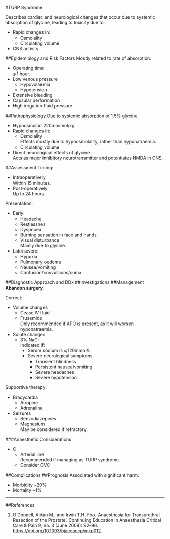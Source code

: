 #TURP Syndrome

Describes cardiac and neurological changes that occur due to systemic absorption of glycine, leading to toxicity due to:
* Rapid changes in:
	* Osmolality
	* Circulating volume
* CNS activity  

##Epidemiology and Risk Factors
Mostly related to rate of absorption:
* Operating time  
⩾1 hour.
* Low venous pressure
	* Hypovolaemia
	* Hypotension
* Extensive bleeding
* Capsular performation
* High irrigation fluid pressure


##Pathophysiology
Due to systemic absorption of 1.5% glycine
* Hypoosmolar: 220mosmol/kg
* Rapid changes in:
	* Osmolality  
	Effects mostly due to hypoosmolality, rather than hyponatraemia.
	* Circulating volume
* Direct neurological effects of glycine  
Acts as major inhibitory neurotransmitter and potentiates NMDA in CNS.


##Assessment
Timing:
* Intraoperatively  
Within 15 minutes.
* Post-operatively  
Up to 24 hours.

Presentation:
* Early:
	* Headache
	* Restlessnes
	* Dyspnoea
	* Burning sensation in face and hands
	* Visual disturbance  
	Mainly due to glycine.
* Late/severe:
	* Hypoxia
	* Pulmonary oedema
	* Nausea/vomiting
	* Confusion/convulsions/coma


##Diagnostic Approach and DDx
##Investigations
##Management
**Abandon surgery**.

Correct:
* Volume changes
	* Cease IV fluid
	* Frusemide  
	Only recommended if APO is present, as it will worsen hyponatraemia.
* Solute changes
	* 3% NaCl  
	Indicated if:
		* Serum sodium is ⩽120mmol/L
		* Severe neurological symptoms
			* Transient blindness
			* Persistent nausea/vomiting
			* Severe headaches
			* Severe hypotension


Supportive therapy:
* Bradycardia  
	* Atropine
	* Adrenaline
* Seizures  
	* Benzodiazepines
	* Magnesium  
	May be considered if refractory.

###Anaesthetic Considerations
* C
	* Arterial line  
	Recommended if managing as TURP syndrome.
	* Consider CVC
	
##Complications
##Prognosis
Associated with significant harm:
* Morbidity ~20%
* Mortality ~1%


---
##References
1. O’Donnell, Aidan M., and Irwin T.H. Foo. ‘Anaesthesia for Transurethral Resection of the Prostate’. Continuing Education in Anaesthesia Critical Care & Pain 9, no. 3 (June 2009): 92–96. https://doi.org/10.1093/bjaceaccp/mkp012.
